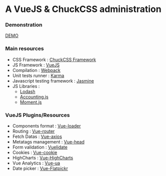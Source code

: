 # A VueJS & ChuckCSS administration


### Demonstration
[DEMO](https://alpixel.github.io/vue-chuckadmin/)

### Main resources
* CSS Framework : [ChuckCSS Framework](http://chuckcss.io/)
* JS Framework : [VueJS](https://github.com/vuejs/vue)
* Compilation : [Webpack](https://webpack.github.io/docs/)
* Unit tests runner : [Karma](https://github.com/karma-runner/karma/) 
* Javascript testing framework : [Jasmine](https://github.com/jasmine/jasmine)
* JS Libraries : 
	* [Lodash](https://lodash.com/)
	* [Accounting.js](http://openexchangerates.github.io/accounting.js/)
	* [Moment.js](https://momentjs.com/)


### VueJS Plugins/Resources
* Components format : [Vue-loader](https://github.com/vuejs/vue-loader/)
* Routing : [Vue-router](https://github.com/vuejs/vue-router)
* Fetch Datas : [Vue-axios](https://github.com/imcvampire/vue-axios)
* Metatags management : [Vue-head](https://github.com/ktquez/vue-head)
* Form validation : [Vuelidate](https://github.com/monterail/vuelidate)
* Cookies : [Vue-cookie](https://github.com/alfhen/vue-cookie)
* HighCharts : [Vue-HighCharts](https://github.com/weizhenye/vue-highcharts)
* Vue Analytics : [Vue-ua](https://github.com/ScreamZ/vue-analytics)
* Date picker : [Vue-Flatpickr](https://github.com/jrainlau/vue-flatpickr)
